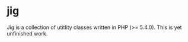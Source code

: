 jig
===

Jig is a collection of utitlity classes written in PHP (>= 5.4.0). This is yet unfinished work.
